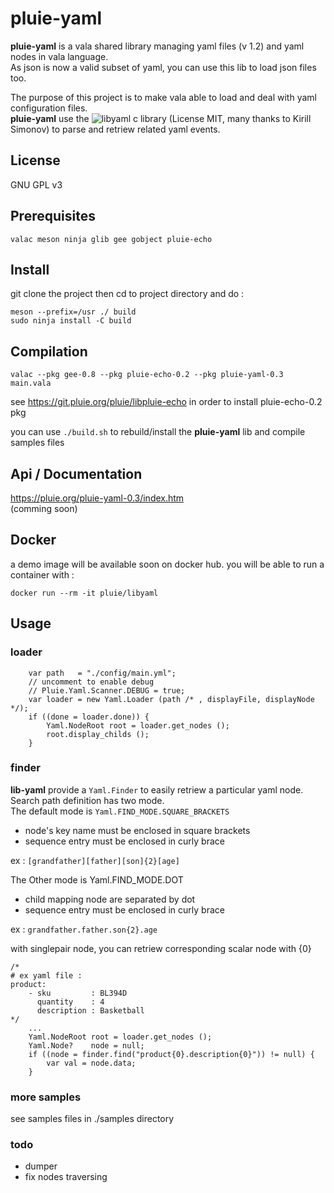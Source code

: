 # pluie-yaml

**pluie-yaml** is a vala shared library managing yaml files (v 1.2) and yaml nodes in vala language.  
As json is now a valid subset of yaml, you can use this lib to load json files too.  

The purpose of this project is to make vala able to load and deal with yaml configuration files.  
**pluie-yaml** use the ![libyaml c library](https://github.com/yaml/libyaml) (License MIT, many thanks to Kirill Simonov) to parse and retriew related yaml events.

## License

GNU GPL v3

## Prerequisites

`valac meson ninja glib gee gobject pluie-echo`


## Install

git clone the project then cd to project directory and do :

```
meson --prefix=/usr ./ build
sudo ninja install -C build
```

## Compilation

```
valac --pkg gee-0.8 --pkg pluie-echo-0.2 --pkg pluie-yaml-0.3 main.vala
```

see https://git.pluie.org/pluie/libpluie-echo in order to install pluie-echo-0.2 pkg

you can use `./build.sh` to rebuild/install the **pluie-yaml** lib and compile samples files

## Api / Documentation

https://pluie.org/pluie-yaml-0.3/index.htm  
(comming soon)

## Docker

a demo image will be available soon on docker hub. you will be able to run a container with :

```
docker run --rm -it pluie/libyaml
```

## Usage

### loader 

```
    var path   = "./config/main.yml";
    // uncomment to enable debug
    // Pluie.Yaml.Scanner.DEBUG = true;
    var loader = new Yaml.Loader (path /* , displayFile, displayNode */);
    if ((done = loader.done)) {
        Yaml.NodeRoot root = loader.get_nodes ();
        root.display_childs ();
    }
```

### finder

**lib-yaml** provide a `Yaml.Finder` to easily retriew a particular yaml node.  
Search path definition has two mode.  
The default mode is `Yaml.FIND_MODE.SQUARE_BRACKETS`  
- node's key name must be enclosed in square brackets  
- sequence entry must be enclosed in curly brace  

ex : `[grandfather][father][son]{2}[age]`

The Other mode is Yaml.FIND_MODE.DOT  
- child mapping node are separated by dot
- sequence entry must be enclosed in curly brace

ex : `grandfather.father.son{2}.age`

with singlepair node, you can retriew corresponding scalar node with {0}

```
/*
# ex yaml file :
product:
    - sku         : BL394D
      quantity    : 4
      description : Basketball
*/
    ...
    Yaml.NodeRoot root = loader.get_nodes ();
    Yaml.Node?    node = null;
    if ((node = finder.find("product{0}.description{0}")) != null) {
        var val = node.data;
    }
```

### more samples

see samples files in ./samples directory

### todo

* dumper
* fix nodes traversing
